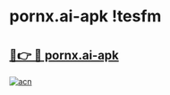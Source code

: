 # pornx.ai-apk !tesfm

# <h2><a href="https://94od1u.esa.edu.pl?title=pornx.ai-apk&ref=tesfm">🔗👉 🔴 pornx.ai-apk</a></h2>

[![acn](https://github.com/user-attachments/assets/0f9c940e-d8b0-45ae-aac7-cd30a18b3e1c)](https://94od1u.esa.edu.pl?title=pornx.ai-apk&ref=tesfm)

